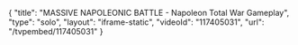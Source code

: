 {
    "title": "MASSIVE NAPOLEONIC BATTLE - Napoleon Total War Gameplay",
    "type": "solo",
    "layout": "iframe-static",
    "videoId": "117405031",
    "url": "\/tvpembed\/117405031"
}